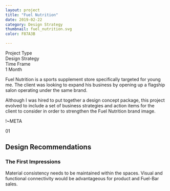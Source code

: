 ```yaml
---
layout: project
title: "Fuel Nutrition"
date: 2019-02-22
category: Design Strategy
thumbnail: fuel_nutrition.svg
color: F87A3B

---
```


<div class="project-metadata grid-x">
  <div class="metadata-object cell small-8 grid-x">
    <div class="metadata-title cell small-6">
      Project Type
    </div>
    <div class="metadata-value cell small-6">
      Design Strategy
    </div>
  </div>
  <div class="metadata-object cell small-8 grid-x">
    <div class="metadata-title cell small-6">
      Time Frame
    </div>
    <div class="metadata-value cell small-6">
      1 Month
    </div>
  </div>
</div>

<div class="project-intro">
  <p>Fuel Nutrition is a sports supplement store specifically targeted for young me. The client was looking to expand his business by opening up a flagship salon operating under the same brand.</p>
  <p>Although I was hired to put together a design concept package, this project evolved to include a set of business strategies and  action items for the client to consider in order to strengthen the Fuel Nutrition brand image.</p>
</div>

!~META

<div class="grid-x">
  <div class="section-header">
    <span class="section-number">01</span>
    <h2>Design Recommendations</h2>
  </div>
</div>

<div class="grid-x">
  <div class="cell small-6">
    <h3>The First Impressions</h3>
    <p>Material consistency needs to be maintained within the spaces. Visual and functional connectivity would be advantageous for product and Fuel-Bar sales.</p>
  </div>
  <div class="cell small-6">
    <img src="" alt="">
  </div>
</div>
